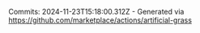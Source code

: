 Commits: 2024-11-23T15:18:00.312Z - Generated via https://github.com/marketplace/actions/artificial-grass
<br>
